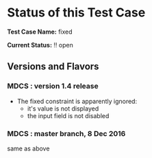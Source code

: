 # Status of this Test Case

 **Test Case Name:**  fixed
 
 **Current Status:**  :bangbang: open

## Versions and Flavors

### MDCS : version 1.4 release

* The fixed constraint is apparently ignored:
  * it's value is not displayed
  * the input field is not disabled

### MDCS : master branch, 8 Dec 2016

same as above





